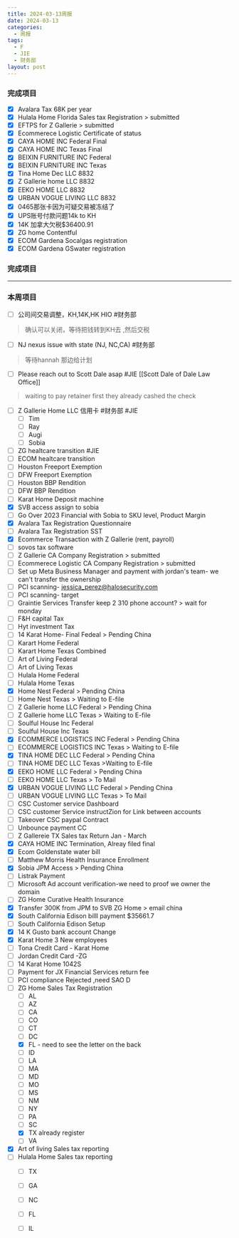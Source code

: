 ```yaml
---
title: 2024-03-13周报
date: 2024-03-13
categories:
  - 周报
tags:
  - F
  - JIE
  - 财务部
layout: post
---
```


### 完成项目  

- [x] Avalara Tax 68K per year
- [x] Hulala Home Florida Sales tax Registration  > submitted
- [x] EFTPS for Z Gallerie  > submitted
- [x] Ecommerece Logistic Certificate of status
- [x] CAYA HOME INC Federal Final
- [x] CAYA HOME INC Texas Final
- [x] BEIXIN FURNITURE INC Federal
- [x] BEIXIN FURNITURE INC Texas
- [x] Tina Home Dec LLC  8832
- [x] Z Gallerie home LLC 8832
- [x] EEKO HOME LLC 8832
- [x] URBAN VOGUE LIVING LLC 8832
- [x] 0465那张卡因为可疑交易被冻结了
- [x] UPS账号付款问题14k to KH
- [x] 14K 加拿大欠税$36400.91
- [x] ZG home Contentful 
- [x] ECOM Gardena Socalgas registration
- [x] ECOM Gardena GSwater registration
### 完成项目  

---
### 本周项目


- [ ] 公司间交易调整，KH,14K,HK HIO #财务部 
> 确认可以关闭，等待把钱转到KH去 ,然后交税
- [ ] NJ nexus issue with state (NJ, NC,CA)  #财务部 
> 等待hannah 那边给计划  
- [ ] Please reach out to Scott Dale asap #JIE    [[Scott Dale of Dale Law Office]]    
> waiting to pay retainer first
> they already cashed the check
- [ ] Z Gallerie Home LLC 信用卡 #财务部 #JIE 
	- [ ] Tim
	- [ ] Ray
	- [ ] Augi
	- [ ] Sobia
- [ ] ZG healtcare transition  #JIE 
- [ ] ECOM  healtcare transition 
- [ ] Houston Freeport Exemption
- [ ] DFW Freeport Exemption
- [ ] Houston BBP Rendition
- [ ] DFW BBP Rendition
- [ ] Karat Home Deposit machine
- [x] SVB access assign to sobia
- [ ] Go Over 2023 Financial with Sobia to SKU level, Product Margin
- [x] Avalara Tax Registration Questionnaire
- [ ] Avalara Tax Registration SST
- [x] Ecommerce Transaction with Z Gallerie (rent, payroll)
- [ ] sovos tax software 
- [ ] Z Gallerie CA Company Registration  > submitted
- [ ] Ecommerece Logistic CA Company Registration > submitted
- [ ] Set up Meta Business Manager and payment with jordan's team- we can't transfer the ownership 
- [ ] PCI scanning- jessica_perez@halosecurity.com
- [ ] PCI scanning- target
- [ ] Graintie Services Transfer keep 2 310 phone account? > wait for monday
- [ ] F&H capital Tax
- [ ] Hyt investment Tax
- [ ] 14 Karat Home- Final Fedeal > Pending China
- [ ] Karart Home Federal 
- [ ] Karart Home Texas Combined
- [ ] Art of Living Federal
- [ ] Art of Living Texas
- [ ] Hulala Home Federal 
- [ ] Hulala Home Texas
- [x] Home Nest Federal > Pending China
- [ ] Home Nest Texas > Waiting to E-file
- [ ] Z Gallerie home LLC Federal > Pending China
- [ ] Z Gallerie home LLC  Texas > Waiting to E-file
- [ ] Soulful House Inc Federal
- [ ] Soulful House Inc Texas
- [x] ECOMMERCE LOGISTICS INC Federal > Pending China
- [ ] ECOMMERCE LOGISTICS INC Texas > Waiting to E-file
- [x] TINA HOME DEC LLC Federal > Pending China
- [ ] TINA HOME DEC LLC Texas >Waiting to E-file
- [x] EEKO HOME LLC Federal > Pending China
- [ ] EEKO HOME LLC Texas > To Mail
- [x] URBAN VOGUE LIVING LLC Federal > Pending China
- [ ] URBAN VOGUE LIVING LLC Texas > To Mail
- [ ] CSC Customer service Dashboard
- [ ] CSC customer Service instructZion for Link between accounts
- [ ] Takeover CSC paypal Contract
- [ ] Unbounce payment CC
- [ ] Z Gallereie TX Sales tax Return Jan - March
- [x] CAYA HOME INC Termination, Alreay filed final
- [x] Ecom Goldenstate water bill
- [ ] Matthew Morris Health Insurance Enrollment
- [x] Sobia JPM Access  > Pending China
- [ ] Listrak Payment
- [ ] Microsoft Ad account verification-we need to proof we owner the domain
- [ ] ZG Home Curative Health Insurance
- [x] Transfer 300K from JPM to SVB ZG Home > email china
- [x] South California Edison billl payment $35661.7
- [ ] South California Edison Setup
- [x] 14 K Gusto bank account Change
- [x] Karat Home 3 New employees
- [ ] Tona Credit Card - Karat Home
- [ ] Jordan Credit Card -ZG
- [ ] 14 Karat Home 1042S
- [ ] Payment for JX Financial Services return fee
- [ ] PCI compliance Rejected ,need SAO D
- [ ] ZG Home Sales Tax Registration
	- [ ] AL
	- [ ] AZ
	- [ ] CA
	- [ ] CO
	- [ ] CT
	- [ ] DC
	- [x] FL - need to see the letter on the back
	- [ ] ID
	- [ ] LA
	- [ ] MA
	- [ ] MD
	- [ ] MO
	- [ ] MS
	- [ ] NM
	- [ ] NY
	- [ ] PA
	- [ ] SC
	- [x] TX already register
	- [ ] VA
- [x] Art of living Sales tax reporting
- [ ] Hulala Home Sales tax reporting
	- [ ] TX
	- [ ] GA
	- [ ] NC
	- [ ] FL
	- [ ] IL
	






















































































































































































































































